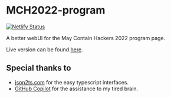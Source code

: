 # MCH2022-program

[![Netlify Status](https://api.netlify.com/api/v1/badges/fca25461-5926-4734-a5b8-730977bbb6e5/deploy-status)](https://app.netlify.com/sites/mch2022-program/deploys)

A better webUI for the May Contain Hackers 2022 program page.

Live version can be found [here](https://mch2022-program.netlify.com/).

## Special thanks to

- [json2ts.com](https://json2ts.com/) for the easy typescript interfaces.
- [GitHub Copilot](https://github.com/features/copilot) for the assistance to my tired brain.
